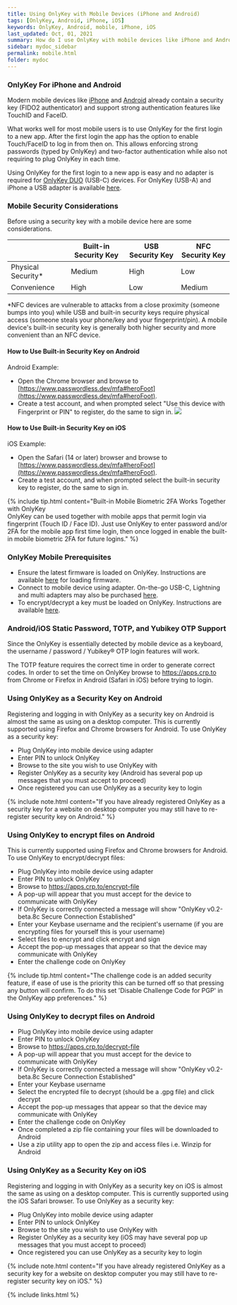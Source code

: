 ```yaml
---
title: Using OnlyKey with Mobile Devices (iPhone and Android)
tags: [OnlyKey, Android, iPhone, iOS]
keywords: OnlyKey, Android, mobile, iPhone, iOS
last_updated: Oct, 01, 2021
summary: How do I use OnlyKey with mobile devices like iPhone and Android?
sidebar: mydoc_sidebar
permalink: mobile.html
folder: mydoc
---
```


### OnlyKey For iPhone and Android

Modern mobile devices like [iPhone](https://webkit.org/blog/11312/meet-face-id-and-touch-id-for-the-web/) and [Android](https://fidoalliance.org/news-your-google-android-7-phone-is-now-a-fido2-security-key/) already contain a security key (FIDO2 authenticator) and support strong authentication features like TouchID and FaceID.

What works well for most mobile users is to use OnlyKey for the first login to a new app. After the first login the app has the option to enable Touch/FaceID to log in from then on. This allows enforcing strong passwords (typed by OnlyKey) and two-factor authentication while also not requiring to plug OnlyKey in each time.

Using OnlyKey for the first login to a new app is easy and no adapter is required for [OnlyKey DUO](https://onlykey.io/duo) (USB-C) devices. For OnlyKey (USB-A) and iPhone a USB adapter is available [here](https://onlykey.io/collections/accessories-1).

### Mobile Security Considerations

Before using a security key with a mobile device here are some considerations.

|  | Built-in Security Key | USB Security Key | NFC Security Key |
|-------|--------|---------|---------|
| Physical Security* | Medium | High | Low |
| Convenience | High | Low | Medium |

*NFC devices are vulnerable to attacks from a close proximity (someone bumps into you) while USB and built-in security keys require physical access (someone steals your phone/key and your fingerprint/pin). A mobile device's built-in security key is generally both higher security and more convenient than an NFC device.

#### How to Use Built-in Security Key on Android

Android Example:
- Open the Chrome browser and browse to [https://www.passwordless.dev/mfa#heroFoot](https://www.passwordless.dev/mfa#heroFoot).
- Create a test account, and when prompted select "Use this device with Fingerprint or PIN" to register, do the same to sign in.
![](https://raw.githubusercontent.com/trustcrypto/trustcrypto.github.io/master/images/android-built-in.png)

#### How to Use Built-in Security Key on iOS

iOS Example:
- Open the Safari (14 or later) browser and browse to [https://www.passwordless.dev/mfa#heroFoot](https://www.passwordless.dev/mfa#heroFoot).
- Create a test account, and when prompted select the built-in security key to register, do the same to sign in.

{% include tip.html content="Built-in Mobile Biometric 2FA Works Together with OnlyKey <br>OnlyKey can be used together with mobile apps that permit login via fingerprint (Touch ID / Face ID). Just use OnlyKey to enter password and/or 2FA for the mobile app first time login, then once logged in enable the built-in mobile biometric 2FA for future logins." %}

### OnlyKey Mobile Prerequisites

- Ensure the latest firmware is loaded on OnlyKey. Instructions are available [here](https://docs.crp.to/usersguide.html#loading-onlykey-firmware) for loading firmware.
- Connect to mobile device using adapter. On-the-go USB-C, Lightning and multi adapters may also be purchased [here](https://onlykey.io/collections/accessories-1).
- To encrypt/decrypt a key must be loaded on OnlyKey. Instructions are available [here](https://docs.crp.to/importpgp.html#generating-keys).

### Android/iOS Static Password, TOTP, and Yubikey OTP Support

Since the OnlyKey is essentially detected by mobile device as a keyboard, the username / password / Yubikey® OTP login features will work.

The TOTP feature requires the correct time in order to generate correct codes. In order to set the time on OnlyKey browse to https://apps.crp.to from Chrome or Firefox in Android (Safari in iOS) before trying to login.

### Using OnlyKey as a Security Key on Android

Registering and logging in with OnlyKey as a security key on Android is almost the same as using on a desktop computer. This is currently supported using Firefox and Chrome browsers for Android. To use OnlyKey as a security key:

- Plug OnlyKey into mobile device using adapter
- Enter PIN to unlock OnlyKey
- Browse to the site you wish to use OnlyKey with
- Register OnlyKey as a security key (Android has several pop up messages that you must accept to proceed)
- Once registered you can use OnlyKey as a security key to login

{% include note.html content="If you have already registered OnlyKey as a security key for a website on desktop computer you may still have to re-register security key on Android." %}

### Using OnlyKey to encrypt files on Android

This is currently supported using Firefox and Chrome browsers for Android. To use OnlyKey to encrypt/decrypt files:

- Plug OnlyKey into mobile device using adapter
- Enter PIN to unlock OnlyKey
- Browse to https://apps.crp.to/encrypt-file
- A pop-up will appear that you must accept for the device to communicate with OnlyKey
- If OnlyKey is correctly connected a message will show "OnlyKey v0.2-beta.8c Secure Connection Established"
- Enter your Keybase username and the recipient's username (if you are encrypting files for yourself this is your username)
- Select files to encrypt and click encrypt and sign
- Accept the pop-up messages that appear so that the device may communicate with OnlyKey
- Enter the challenge code on OnlyKey

{% include tip.html content="The challenge code is an added security feature, if ease of use is the priority this can be turned off so that pressing any button will confirm. To do this set 'Disable Challenge Code for PGP' in the OnlyKey app preferences." %}

### Using OnlyKey to decrypt files on Android

- Plug OnlyKey into mobile device using adapter
- Enter PIN to unlock OnlyKey
- Browse to https://apps.crp.to/decrypt-file
- A pop-up will appear that you must accept for the device to communicate with OnlyKey
- If OnlyKey is correctly connected a message will show "OnlyKey v0.2-beta.8c Secure Connection Established"
- Enter your Keybase username
- Select the encrypted file to decrypt (should be a .gpg file) and click decrypt
- Accept the pop-up messages that appear so that the device may communicate with OnlyKey
- Enter the challenge code on OnlyKey
- Once completed a zip file containing your files will be downloaded to Android
- Use a zip utility app to open the zip and access files i.e. Winzip for Android


### Using OnlyKey as a Security Key on iOS

Registering and logging in with OnlyKey as a security key on iOS is almost the same as using on a desktop computer. This is currently supported using the iOS Safari browser. To use OnlyKey as a security key:

- Plug OnlyKey into mobile device using adapter
- Enter PIN to unlock OnlyKey
- Browse to the site you wish to use OnlyKey with
- Register OnlyKey as a security key (iOS may have several pop up messages that you must accept to proceed)
- Once registered you can use OnlyKey as a security key to login

{% include note.html content="If you have already registered OnlyKey as a security key for a website on desktop computer you may still have to re-register security key on iOS." %}


{% include links.html %}
